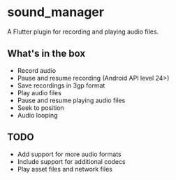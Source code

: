 # sound_manager

A Flutter plugin for recording and playing audio files.

## What's in the box
- Record audio
- Pause and resume recording (Android API level 24>)
- Save recordings in 3gp format
- Play audio files
- Pause and resume playing audio files
- Seek to position
- Audio looping

## TODO
- Add support for more audio formats
- Include support for additional codecs
- Play asset files and network files
